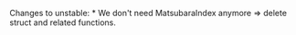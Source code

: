 Changes to unstable:
    * We don't need MatsubaraIndex anymore => delete struct and related functions.